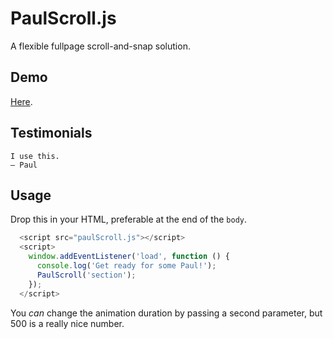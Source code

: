 # PaulScroll.js

A flexible fullpage scroll-and-snap solution.

## Demo
[Here](https://neopostmodern.github.io/paulScroll/). 

## Testimonials
```text
I use this.
— Paul
```

## Usage
Drop this in your HTML, preferable at the end of the `body`.
```js
  <script src="paulScroll.js"></script>
  <script>
    window.addEventListener('load', function () {
      console.log('Get ready for some Paul!');
      PaulScroll('section');
    });
  </script>
```
You *can* change the animation duration by passing a second parameter, but 500 is a really nice number.